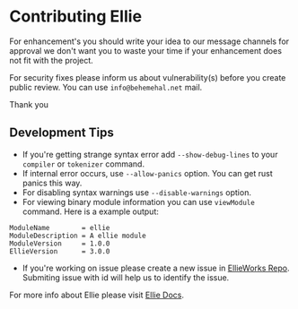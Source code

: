 # Contributing Ellie

For enhancement's you should write your idea to our message channels for approval we don't want you to waste your time if your enhancement does not fit with the project.

For security fixes please inform us about vulnerability(s) before you create public review. You can use `info@behemehal.net` mail.

Thank you

## Development Tips

- If you're getting strange syntax error add `--show-debug-lines` to your `compiler` or `tokenizer` command.
- If internal error occurs, use `--allow-panics` option. You can get rust panics this way.
- For disabling syntax warnings use `--disable-warnings` option.
- For viewing binary module information you can use `viewModule` command. Here is a example output:
```
ModuleName        = ellie
ModuleDescription = A ellie module
ModuleVersion     = 1.0.0
EllieVersion      = 3.0.0
```
- If you're working on issue please create a new issue in [EllieWorks Repo](https://github.com/behemehal/EllieWorks). Submiting issue with id will help us to identify the issue.

For more info about Ellie please visit [Ellie Docs](https://docs.ellie-lang.org).